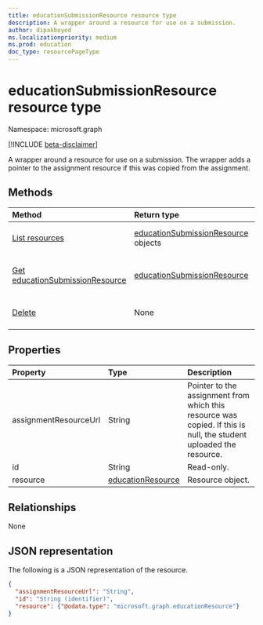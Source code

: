 ```yaml
---
title: educationSubmissionResource resource type
description: A wrapper around a resource for use on a submission.
author: dipakboyed
ms.localizationpriority: medium
ms.prod: education
doc_type: resourcePageType
---
```


# educationSubmissionResource resource type

Namespace: microsoft.graph

[!INCLUDE [beta-disclaimer](../../includes/beta-disclaimer.md)]

A wrapper around a resource for use on a submission. The wrapper adds a pointer to the assignment resource if this was copied from the assignment.  

## Methods

| Method                                                                       | Return type                                                           | Description                                                                     |
| :--------------------------------------------------------------------------- | :-------------------------------------------------------------------- | :------------------------------------------------------------------------------ |
| [List resources](../api/educationsubmission-list-resources.md)               | [educationSubmissionResource](educationsubmissionresource.md) objects | Returns a list of **educationSubmissionResource** objects.                      |
| [Get educationSubmissionResource](../api/educationsubmissionresource-get.md) | [educationSubmissionResource](educationsubmissionresource.md)         | Read properties and relationships of an **educationSubmissionResource** object. |
| [Delete](../api/educationsubmissionresource-delete.md)                       | None                                                                  | Delete an **educationSubmissionResource** object.                               |

## Properties

| Property              | Type                                      | Description                                                                                                        |
| :-------------------- | :---------------------------------------- | :----------------------------------------------------------------------------------------------------------------- |
| assignmentResourceUrl | String                                    | Pointer to the assignment from which this resource was copied. If this is null, the student uploaded the resource. |
| id                    | String                                    | Read-only.                                                                                                         |
| resource              | [educationResource](educationresource.md) | Resource object.                                                                                                   |

## Relationships

None

## JSON representation

The following is a JSON representation of the resource.

<!-- {
  "blockType": "resource",
  "optionalProperties": [

  ],
  "@odata.type": "microsoft.graph.educationSubmissionResource"
}-->

```json
{
  "assignmentResourceUrl": "String",
  "id": "String (identifier)",
  "resource": {"@odata.type": "microsoft.graph.educationResource"}
}
```

<!-- uuid: 8fcb5dbc-d5aa-4681-8e31-b001d5168d79
2015-10-25 14:57:30 UTC -->

<!--
{
  "type": "#page.annotation",
  "description": "educationSubmissionResource resource",
  "keywords": "",
  "section": "documentation",
  "tocPath": "",
  "suppressions": []
}
-->
